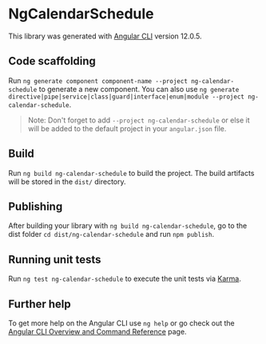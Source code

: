 # NgCalendarSchedule

This library was generated with [Angular CLI](https://github.com/angular/angular-cli) version 12.0.5.

## Code scaffolding

Run `ng generate component component-name --project ng-calendar-schedule` to generate a new component. You can also use `ng generate directive|pipe|service|class|guard|interface|enum|module --project ng-calendar-schedule`.
> Note: Don't forget to add `--project ng-calendar-schedule` or else it will be added to the default project in your `angular.json` file. 

## Build

Run `ng build ng-calendar-schedule` to build the project. The build artifacts will be stored in the `dist/` directory.

## Publishing

After building your library with `ng build ng-calendar-schedule`, go to the dist folder `cd dist/ng-calendar-schedule` and run `npm publish`.

## Running unit tests

Run `ng test ng-calendar-schedule` to execute the unit tests via [Karma](https://karma-runner.github.io).

## Further help

To get more help on the Angular CLI use `ng help` or go check out the [Angular CLI Overview and Command Reference](https://angular.io/cli) page.
